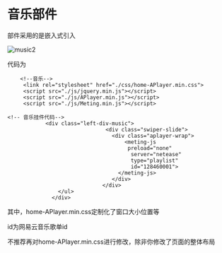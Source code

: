 # 音乐部件

部件采用的是嵌入式引入

![music2](https://jsd.cdn.noisework.cn/gh/rcy1314/tuchuang@main/uPic/music2.png)

代码为

```
    <!--音乐-->
	 <link rel="stylesheet" href="./css/home-APlayer.min.css">  
	 <script src="./js/jquery.min.js"></script>
	 <script src="./js/APlayer.min.js"></script>
	 <script src="./js/Meting.min.js"></script>
```

```
<!-- 音乐挂件代码-->
			<div class="left-div-music">
							   <div class="swiper-slide">
								 <div class="aplayer-wrap">
									 <meting-js
									  preload="none"
									   server="netease"
									   type="playlist"
									   id="128460001">
								   </meting-js>  
								 </div>
							  </div> 	   
				</ul>
			  </div>
```

其中，home-APlayer.min.css定制化了窗口大小位置等

id为网易云音乐歌单id

不推荐再对home-APlayer.min.css进行修改，除非你修改了页面的整体布局

